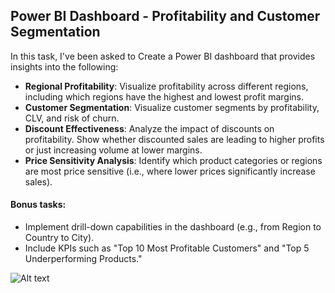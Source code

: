## Power BI Dashboard - Profitability and Customer Segmentation
In this task, I've been asked to Create a Power BI dashboard  that provides insights into the following: 
- **Regional Profitability**: Visualize profitability across different regions, including which  regions have the highest and lowest profit margins. 
- **Customer Segmentation**: Visualize customer segments by profitability, CLV, and risk of  churn. 
- **Discount Effectiveness**: Analyze the impact of discounts on profitability. Show whether  discounted sales are leading to higher profits or just increasing volume at lower margins.
- **Price Sensitivity Analysis**: Identify which product categories or regions are most price sensitive (i.e., where lower prices significantly increase sales).

#### Bonus tasks:
- Implement drill-down capabilities in the dashboard (e.g., from Region to Country to City). 
- Include KPIs such as "Top 10 Most Profitable Customers" and "Top 5 Underperforming  Products." 


![Alt text](https://github.com/namakshenas/finquest_challenge/blob/main/task_3/powerbi_finquest_challenge.png)
